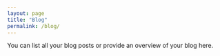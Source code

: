 ```yaml
---
layout: page
title: "Blog"
permalink: /blog/
---
```

You can list all your blog posts or provide an overview of your blog here.
